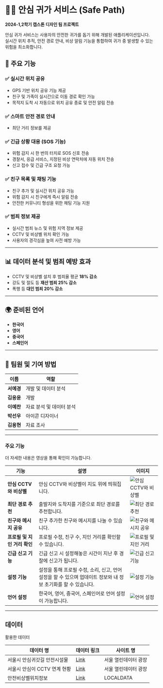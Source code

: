 # 🚶‍♀️ 안심 귀가 서비스 (Safe Path)  
**2024-1,2학기 캡스톤 디자인 팀 프로젝트**  

안심 귀가 서비스는 사용자의 안전한 귀가를 돕기 위해 개발된 애플리케이션입니다.  
실시간 위치 추적, 안전 경로 안내, 비상 알림 기능을 통합하여 귀가 중 발생할 수 있는 위험을 최소화합니다.  


## 📌 주요 기능  
### ✅ 실시간 위치 공유  
- GPS 기반 위치 공유 기능 제공  
- 친구 및 가족이 실시간으로 이동 경로 확인 가능  
- 목적지 도착 시 자동으로 위치 공유 종료 및 안전 알림 전송  

### ✅ 스마트 안전 경로 안내  
- 최단 거리 정보를 제공  

### ✅ 긴급 상황 대응 (SOS 기능)  
- 위험 감지 시 한 번의 터치로 SOS 신호 전송  
- 경찰서, 응급 서비스, 지정된 비상 연락처에 자동 위치 전송  
- 신고 접수 및 긴급 구조 요청 가능  

### ✅ 친구 목록 및 채팅 기능  
- 친구 추가 및 실시간 위치 공유 가능  
- 위험 감지 시 친구에게 즉시 알림 전송  
- 안전한 커뮤니티 형성을 위한 채팅 기능 지원  

### ✅ 범죄 정보 제공  
- 실시간 범죄 뉴스 및 위험 지역 정보 제공  
- CCTV 및 비상벨 위치 확인 가능  
- 사용자의 경각심을 높여 사전 예방 가능  

---

## 📊 데이터 분석 및 범죄 예방 효과  
- CCTV 및 비상벨 설치 후 범죄율 평균 **18% 감소**  
- 강도 및 절도 등 **재산 범죄 25% 감소**  
- 폭행 등 **대인 범죄 20% 감소**  

---

## 🌍 준비된 언어
- **한국어**
- **영어**
- **중국어**
- **스페인어**

---

## 🏅 팀원 및 기여 방법

| 이름 | 역할 | 
|------|-----------------|
| **서예경** | 개발 및 데이터 분석 | 
| **김응윤** | 개발 | 
| **이예찬** | 자료 분석 및 데이터 분석 | 
| **박선우** | 아이콘 디자이너  |
| **김용현** | 자료 조사 | 

---


### 주요 기능

더 자세한 내용은 영상을 통해 확인이 가능합니다.

| 기능          | 설명                                      | 이미지                                |
|---------------|-------------------------------------------|---------------------------------------|
| **안심 CCTV와 비상벨** | 안심 CCTV와 비상벨이 지도 위에 띄워집니다. | ![안심 CCTV와 비상벨](https://github.com/user-attachments/assets/106a733e-e289-429e-a08d-d15d9c07a86c) |
| **최단 경로 추천**  | 출발지와 도착지를 기준으로 최단 경로를 추천합니다. | ![최단 경로 추천](https://github.com/user-attachments/assets/5c7211b5-d6be-4c81-83c5-ab75f0da81e1)  |
| **친구와 메시지 공유** | 친구 추가한 친구와 메시지를 나눌 수 있습니다. | ![친구와 메시지 공유](https://github.com/user-attachments/assets/a35ea544-cbf4-4d8d-afc0-821839e2b1b2) |
| **프로필 및 지인 거리 확인** | 프로필 수정, 친구 수, 지인 거리를 확인할 수 있습니다. | ![프로필 및 지인 거리](https://github.com/user-attachments/assets/f22bb927-9c46-411e-8191-53fcc8b5fc8c) |
| **긴급 신고 기능** | 긴급 신고 시 설정해놓은 시간이 지난 후 경찰에 신고가 됩니다. | ![긴급 신고 기능](https://github.com/user-attachments/assets/fe261fd2-58ab-404f-a9fd-bf757ef7f63a) |
| **설정 기능** | 설정을 통해 프로필 수정, 소리, 신고, 언어 설정을 할 수 있으며 업데이트 정보와 내 정보 초기화를 할 수 있습니다. | ![설정 기능](https://github.com/user-attachments/assets/6da1fec8-1cfc-466f-ba7c-8a2d646ba00e) |
| **언어 설정** | 한국어, 영어, 중국어, 스페인어로 언어 설정이 가능합니다. | ![언어 설정](https://github.com/user-attachments/assets/6c26dd05-6625-48c0-9b3f-b24dcf793401) |


---

## 데이터  
  
활용한 데이터 
  
| 데이터 명 | 데이터 링크 | 사이트 명 |
| ------ | ------ | ------ |
| 서울시 안심귀갓길 안전시설물 | [Link](http://data.seoul.go.kr/dataList/OA-21696/S/1/datasetView.do) | 서울 열린데이터 광장 |
| 서울시 안심이 CCTV 연계 현황 | [Link](http://data.seoul.go.kr/dataList/OA-20923/S/1/datasetView.do) | 서울 열린데이터 광장 |
| 안전비상벨위치정보 | [Link](http://data.seoul.go.kr/dataList/OA-20923/S/1/datasetView.do) | LOCALDATA |
